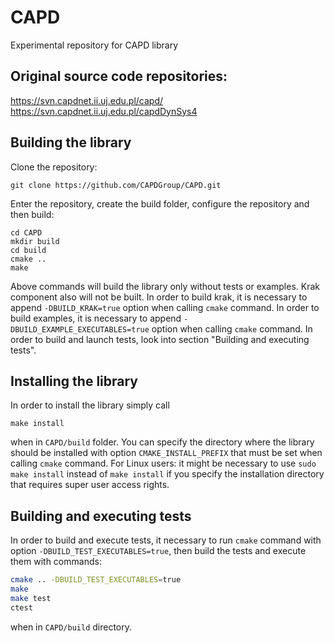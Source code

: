 # CAPD
Experimental repository for CAPD library

## Original source code repositories:

https://svn.capdnet.ii.uj.edu.pl/capd/  
https://svn.capdnet.ii.uj.edu.pl/capdDynSys4

## Building the library

Clone the repository:

    git clone https://github.com/CAPDGroup/CAPD.git
    
Enter the repository, create the build folder, configure the repository and then build:

    cd CAPD
    mkdir build
    cd build
    cmake ..
    make

Above commands will build the library only without tests or examples. Krak component also will not be built. In order to build krak, it is necessary to append `-DBUILD_KRAK=true` option when calling `cmake` command. In order to build examples, it is necessary to append `-DBUILD_EXAMPLE_EXECUTABLES=true` option when calling `cmake` command. In order to build and launch tests, look into section "Building and executing tests".

## Installing the library

In order to install the library simply call

    make install

when in `CAPD/build` folder. You can specify the directory where the library should be installed with option `CMAKE_INSTALL_PREFIX` that must be set when calling `cmake` command. For Linux users: it might be necessary to use `sudo make install` instead of `make install` if you specify the installation directory that requires super user access rights.

## Building and executing tests

In order to build and execute tests, it necessary to run `cmake` command with option `-DBUILD_TEST_EXECUTABLES=true`, then build the tests and execute them with commands:

```bash
cmake .. -DBUILD_TEST_EXECUTABLES=true
make
make test
ctest
```
   
when in `CAPD/build` directory.
